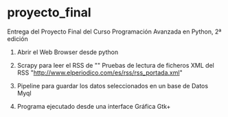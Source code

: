 proyecto_final
==============

Entrega del Proyecto Final del Curso Programación Avanzada en Python, 2ª edición

1) Abrir el Web Browser desde python

2) Scrapy para leer el RSS de ""
   Pruebas de lectura de ficheros XML del RSS 
   "http://www.elperiodico.com/es/rss/rss_portada.xml"

3) Pipeline para guardar los datos seleccionados en un base de Datos Myql

4) Programa ejecutado desde una interface Gráfica Gtk+
